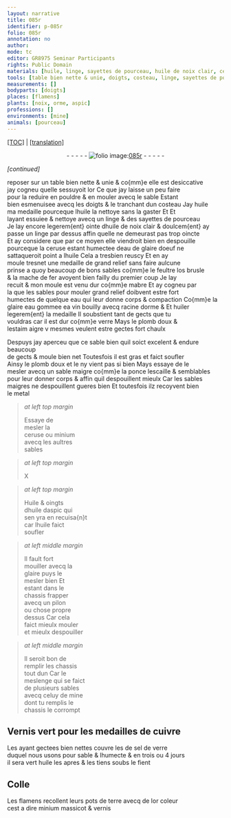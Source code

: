 ```yaml
---
layout: narrative
title: 085r
identifier: p-085r
folio: 085r
annotation: no
author:
mode: tc
editor: GR8975 Seminar Participants
rights: Public Domain
materials: [huile, linge, sayettes de pourceau, huile de noix clair, ceruse, eau de glaire doeuf, feultre, os brusle, mache de fer, eau, glaire, eau gommee, vin, racine dorme, huiler, verre, plomb doux, estaim aigre, sable maigre, ponce, lescaille, sables maigres, metal, minium, Huile, huile daspic, celuy de mine, chassis, Vernis, cuivre, sel de verre, fient, Colle, terre, or, massicot, vernis]
tools: [table bien nette & unie, doigts, costeau, linge, sayettes de pourceau, moule, mabre, chassis, pilon]
measurements: []
bodyparts: [doigts]
places: [flamens]
plants: [noix, orme, aspic]
professions: []
environments: [mine]
animals: [pourceau]
---
```


<p><a href="{{ site.baseurl }}/diplomatic/" target="_blank">[TOC]</a> | <a href="{{ site.baseurl }}/texts/p-085r_tl/ target="_blank"">[translation]</a></p><div class="folio" align="center">- - - - - <a href="http://gallica.bnf.fr/ark:/12148/btv1b10500001g/f175.image" target="_blank"><img src="https://cu-mkp.github.io/2017-workshop-edition/assets/photo-icon.png" alt="folio image: " style="display:inline-block; margin-bottom:-3px;"/>085r</a> - - - - - </div>  
 
*[continued]*
  
reposer sur un <span class="tl">table bien nette & unie</span> & co{mm}e elle est desiccative<br/> jay cogneu quelle sessuyoit <span class="del">lor</span> Ce que jay laisse un peu faire<br/> pour la reduire en pouldre & en mouler avecq le sable Estant<br/> bien esmenuisee avecq les <span class="tl"><span class="bp">doigts</span></span> & le tranchant dun <span class="tl">costeau</span> Jay <span class="m">huile</span><br/> ma medaille pourceque l<span class="m">huile</span> la nettoye sans la gaster <span class="del">Et</span> Et<br/> layant essuiee & nettoye avecq un <span class="tl"><span class="m">linge</span></span> & des <span class="tl"><span class="m">sayettes de <span class="al">pourceau</span></span></span><br/> Je lay encore legerem{ent} ointe d<span class="m">huile de <span class="pa">noix</span> clair</span> & doulcem{ent} ay<br/> passe un <span class="tl"><span class="m">linge</span></span> par dessus affin quelle ne demeurast pas trop oincte<br/> Et ay considere que par ce moyen elle viendroit bien en despouille<br/> pourceque la <span class="m">ceruse</span> estant humectee d<span class="m">eau de glaire doeuf</span> ne<br/> sattaqueroit point a l<span class="m">huile</span> Cela a tresbien reuscy Et en ay<br/> moule tresnet une medaille de grand relief sans faire aulcune<br/> prinse a quoy beaucoup de bons sables co{mm}e le <span class="m">feultre</span> l<span class="m">os brusle</span><br/> & la <span class="m">mache de fer</span> avoyent bien failly du premier coup Je lay<br/> recuit & mon <span class="tl">moule</span> est venu dur co{mm}e <span class="tl">mabre</span> Et ay cogneu par<br/> la que les sables pour mouler grand relief doibvent estre fort<br/> humectes de quelque <span class="m">eau</span> qui leur donne corps & compaction Co{mm}e la<br/> <span class="m">glaire</span> <span class="m">eau gommee</span> <span class="del">ea</span> <span class="m">vin</span> bouilly avecq <span class="m">racine d<span class="pa">orme</span></span> & Et <span class="m">huiler</span><br/> legerem{ent} la medaille Il soubstient tant de gects que tu<br/> vouldras car il est dur co{mm}e <span class="m">verre</span> Mays le <span class="m">plomb doux</span> &<br/> l<span class="m">estaim aigre</span> <span class="del">v</span> mesmes veulent estre gectes fort chaulx
 
Despuys jay aperceu que ce sable bien quil soict excelent & endure beaucoup<br/> de gects & moule bien net Toutesfois il est gras et faict soufler<br/> Ainsy le <span class="m">plomb doux</span> <span class="del">et le</span> ny vient pas si bien Mays essaye de le<br/> mesler avecq un <span class="m">sable maigre</span> co{mm}e la <span class="m">ponce</span> <span class="m">lescaille</span> & semblables<br/> pour leur donner corps & affin quil despouillent mieulx Car les <span class="m">sables<br/> maigres</span> ne despouillent gueres bien Et toutesfois ilz recoyvent bien<br/> le <span class="m">metal</span>
 
> *at left top margin*
> 
> 
>   Essaye de<br/> mesler la<br/> <span class="m">ceruse</span> ou <span class="m">minium</span><br/> avecq les aultres<br/> sables
 
> *at left top margin*
> 
> 
>   X 
 
> *at left top margin*
> 
> 
>   <span class="m">Huile</span> & oingts<br/> d<span class="m">huile d<span class="pa">aspic</span></span> qui <br/> sen yra en recuisa{n}t<br/> car l<span class="m">huile</span> faict<br/> soufler
 
> *at left middle margin*
> 
> 
>   Il fault fort<br/> mouiller avecq la <br/> <span class="m">glaire</span> puys le<br/> mesler bien Et<br/> estant dans le<br/> <span class="tl">chassis</span> frapper<br/> avecq un <span class="tl">pilon</span><br/> ou chose propre<br/> dessus Car cela<br/> faict mieulx mouler<br/> et mieulx despouiller
 
> *at left middle margin*
> 
> 
>   Il seroit bon de<br/> remplir les <span class="tl">chassis</span><br/> tout dun Car le<br/> meslenge qui se faict<br/> de plusieurs sables<br/> avecq <span class="m">celuy de <span class="env">mine</span></span><br/> dont tu remplis le<br/> <span class="m">chassis</span> le corrompt
 
 
  

## <span class="m">Vernis</span> vert pour les medailles de <span class="m">cuivre</span>

 
Les ayant gectees bien nettes couvre les de <span class="m">sel de verre</span><br/> duquel nous usons pour sable & lhumecte & en trois ou 4 jours<br/> il sera vert <span class="m">huile</span> les apres & les tiens soubs le <span class="m">fient</span>
 
 
  

## <span class="m">Colle</span>

 
Les <span class="pl">flamens</span> recollent leurs pots de <span class="m">terre</span> avecq de l<span class="m">or</span> coleur<br/> cest a dire <span class="m">minium</span> <span class="m">massicot</span> & <span class="m">vernis</span>
 
